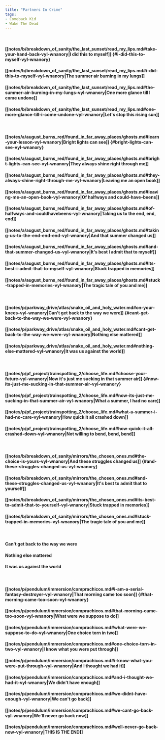 ```yaml
---
title: "Partners In Crime"
tags:
- Comeback Kid
- Wake The Dead
---
```

&nbsp;
#### [[notes/b/breakdown_of_sanity/the_last_sunset/read_my_lips.md#take-your-hand-back-vyl-wnanory|I did this to myself]] {#i-did-this-to-myself-vyl-wnanory}
#### [[notes/b/breakdown_of_sanity/the_last_sunset/read_my_lips.md#i-did-this-to-myself-vyl-wnanory|The summer air burning in my lungs]]
#### [[notes/b/breakdown_of_sanity/the_last_sunset/read_my_lips.md#the-summer-air-burning-in-my-lungs-vyl-wnanory|One more glance till I come undone]]
#### [[notes/b/breakdown_of_sanity/the_last_sunset/read_my_lips.md#one-more-glance-till-i-come-undone-vyl-wnanory|Let's stop this rising sun]]
&nbsp;
#### [[notes/a/august_burns_red/found_in_far_away_places/ghosts.md#learn-your-lesson-vyl-wnanory|Bright lights can see]] {#bright-lights-can-see-vyl-wnanory}
#### [[notes/a/august_burns_red/found_in_far_away_places/ghosts.md#bright-lights-can-see-vyl-wnanory|They always shine right through me]]
#### [[notes/a/august_burns_red/found_in_far_away_places/ghosts.md#they-always-shine-right-through-me-vyl-wnanory|Leaving me an open book]]
#### [[notes/a/august_burns_red/found_in_far_away_places/ghosts.md#leaving-me-an-open-book-vyl-wnanory|Of halfways and could-have-beens]]
#### [[notes/a/august_burns_red/found_in_far_away_places/ghosts.md#of-halfways-and-couldhavebeens-vyl-wnanory|Taking us to the end, end, end]]
#### [[notes/a/august_burns_red/found_in_far_away_places/ghosts.md#taking-us-to-the-end-end-end-vyl-wnanory|And that summer changed us]]
#### [[notes/a/august_burns_red/found_in_far_away_places/ghosts.md#and-that-summer-changed-us-vyl-wnanory|It's best I admit that to myself]]
#### [[notes/a/august_burns_red/found_in_far_away_places/ghosts.md#its-best-i-admit-that-to-myself-vyl-wnanory|Stuck trapped in memories]]
#### [[notes/a/august_burns_red/found_in_far_away_places/ghosts.md#stuck-trapped-in-memories-vyl-wnanory|The tragic tale of you and me]]
&nbsp;
#### [[notes/p/parkway_drive/atlas/snake_oil_and_holy_water.md#on-your-knees-vyl-wnanory|Can't get back to the way we were]] {#cant-get-back-to-the-way-we-were-vyl-wnanory}
#### [[notes/p/parkway_drive/atlas/snake_oil_and_holy_water.md#cant-get-back-to-the-way-we-were-vyl-wnanory|Nothing else mattered]]
#### [[notes/p/parkway_drive/atlas/snake_oil_and_holy_water.md#nothing-else-mattered-vyl-wnanory|It was us against the world]]
&nbsp;
#### [[notes/p/pf_project/trainspotting_2/choose_life.md#choose-your-future-vyl-wnanory|Now it's just me sucking in that summer air]] {#now-its-just-me-sucking-in-that-summer-air-vyl-wnanory}
#### [[notes/p/pf_project/trainspotting_2/choose_life.md#now-its-just-me-sucking-in-that-summer-air-vyl-wnanory|What a summer, I had no care]]
#### [[notes/p/pf_project/trainspotting_2/choose_life.md#what-a-summer-i-had-no-care-vyl-wnanory|How quick it all crashed down]]
#### [[notes/p/pf_project/trainspotting_2/choose_life.md#how-quick-it-all-crashed-down-vyl-wnanory|Not willing to bend, bend, bend]]
&nbsp;
#### [[notes/b/breakdown_of_sanity/mirrors/the_chosen_ones.md#the-choice-is-yours-vyl-wnanory|And these struggles changed us]] {#and-these-struggles-changed-us-vyl-wnanory}
#### [[notes/b/breakdown_of_sanity/mirrors/the_chosen_ones.md#and-these-struggles-changed-us-vyl-wnanory|It's best to admit that to yourself]]
#### [[notes/b/breakdown_of_sanity/mirrors/the_chosen_ones.md#its-best-to-admit-that-to-yourself-vyl-wnanory|Stuck trapped in memories]]
#### [[notes/b/breakdown_of_sanity/mirrors/the_chosen_ones.md#stuck-trapped-in-memories-vyl-wnanory|The tragic tale of you and me]]
&nbsp;
#### Can't get back to the way we were
#### Nothing else mattered
#### It was us against the world
&nbsp;
#### [[notes/p/pendulum/immersion/comprachicos.md#i-am-a-serial-fantasy-destroyer-vyl-wnanory|That morning came too soon]] {#that-morning-came-too-soon-vyl-wnanory}
#### [[notes/p/pendulum/immersion/comprachicos.md#that-morning-came-too-soon-vyl-wnanory|What were we suppose to do]]
#### [[notes/p/pendulum/immersion/comprachicos.md#what-were-we-suppose-to-do-vyl-wnanory|One choice torn in two]]
#### [[notes/p/pendulum/immersion/comprachicos.md#one-choice-torn-in-two-vyl-wnanory|I know what you were put through]]
#### [[notes/p/pendulum/immersion/comprachicos.md#i-know-what-you-were-put-through-vyl-wnanory|And I thought we had it]]
#### [[notes/p/pendulum/immersion/comprachicos.md#and-i-thought-we-had-it-vyl-wnanory|We didn't have enough]]
#### [[notes/p/pendulum/immersion/comprachicos.md#we-didnt-have-enough-vyl-wnanory|We can't go back]]
#### [[notes/p/pendulum/immersion/comprachicos.md#we-cant-go-back-vyl-wnanory|We'll never go back now]]
#### [[notes/p/pendulum/immersion/comprachicos.md#well-never-go-back-now-vyl-wnanory|THIS IS THE END]]
